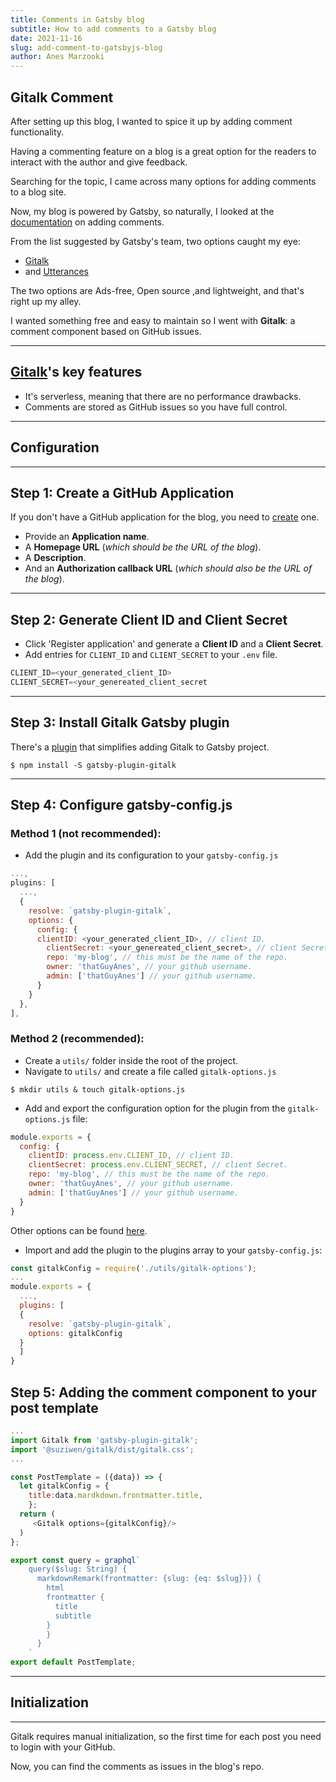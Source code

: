 ```yaml
---
title: Comments in Gatsby blog
subtitle: How to add comments to a Gatsby blog
date: 2021-11-16
slug: add-comment-to-gatsbyjs-blog
author: Anes Marzooki
---
```


## Gitalk Comment

After setting up this blog, I wanted to spice it up by adding comment functionality.

Having a commenting feature on a blog is a great option for the readers to
interact with the author and give feedback.

Searching for the topic, I came across many options for adding comments to a blog site.

Now, my blog is powered by Gatsby, so naturally, I looked at the
[documentation](https://www.gatsbyjs.com/docs/how-to/adding-common-features/adding-comments/)
on adding comments.

From the list suggested by Gatsby's team, two options caught my eye:

- [Gitalk](https://gitalk.github.io/)
- and [Utterances](https://utteranc.es/)

The two options are Ads-free, Open source ,and lightweight, and that's right up my alley.

I wanted something free and easy to maintain so I went with **Gitalk**: a comment component based on GitHub issues.

---
## [Gitalk](https://gitalk.github.io/)'s key features

- It's serverless, meaning that there are no performance drawbacks.
- Comments are stored as GitHub issues so you have full control.

---
## Configuration
---

## Step 1: Create a GitHub Application

If you don't have a GitHub application for the blog, you need to [create](https://github.com/settings/applications/new) one.
- Provide an **Application name**.
- A **Homepage URL** (*which should be the URL of the blog*).
- A **Description**.
- And an **Authorization callback URL** (*which should also be the URL of the blog*).

---
## Step 2: Generate Client ID and Client Secret

- Click 'Register application' and generate a **Client ID** and a **Client Secret**.
- Add entries for `CLIENT_ID` and `CLIENT_SECRET` to your `.env` file.
```js
CLIENT_ID=<your_generated_client_ID>
CLIENT_SECRET=<your_genereated_client_secret
```

---
## Step 3: Install Gitalk Gatsby plugin

There's a [plugin](https://github.com/suziwen/gatsby-plugin-gitalk) that simplifies adding Gitalk to Gatsby project.

```
$ npm install -S gatsby-plugin-gitalk
```

---
## Step 4: Configure gatsby-config.js

### Method 1 (not recommended):

- Add the plugin and its configuration to your `gatsby-config.js`
```js
...,
plugins: [
  ...,
  {
    resolve: `gatsby-plugin-gitalk`,
    options: {
      config: {
      clientID: <your_generated_client_ID>, // client ID.
        clientSecret: <your_genereated_client_secret>, // client Secret.
        repo: 'my-blog', // this must be the name of the repo.
        owner: 'thatGuyAnes', // your github username.
        admin: ['thatGuyAnes'] // your github username.
      }
    }
  },
],
```

### Method 2 (recommended):

- Create a `utils/` folder inside the root of the project.
- Navigate to `utils/` and create a file called `gitalk-options.js`
```
$ mkdir utils & touch gitalk-options.js
```
- Add and export the configuration option for the plugin from the `gitalk-options.js` file:
```js
module.exports = {
  config: {
    clientID: process.env.CLIENT_ID, // client ID.
    clientSecret: process.env.CLIENT_SECRET, // client Secret.
    repo: 'my-blog', // this must be the name of the repo.
    owner: 'thatGuyAnes', // your github username.
    admin: ['thatGuyAnes'] // your github username.
  }
}
```
Other options can be found [here](https://github.com/gitalk/gitalk#options).

- Import and add the plugin to the plugins array to your `gatsby-config.js`:
```js
const gitalkConfig = require('./utils/gitalk-options');
... 
module.exports = {
  ...,
  plugins: [
  {
    resolve: `gatsby-plugin-gitalk`,
    options: gitalkConfig
  }
  ]
}
```
## Step 5: Adding the comment component to your post template

```js
...
import Gitalk from 'gatsby-plugin-gitalk';
import '@suziwen/gitalk/dist/gitalk.css';
...

const PostTemplate = ({data}) => {
  let gitalkConfig = {
    title:data.mardkdown.frontmatter.title,
    };
  return (
     <Gitalk options={gitalkConfig}/>
  )
};

export const query = graphql`
    query($slug: String) {
      markdownRemark(frontmatter: {slug: {eq: $slug}}) {
        html
        frontmatter {
          title
          subtitle
        }
        }
      }
    `
export default PostTemplate;
```

---
## Initialization
---
Gitalk requires manual initialization, so the first time for each post you need to login with your GitHub.

Now, you can find the comments as issues in the blog's repo.
